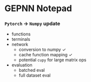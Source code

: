 # GEPNN Notepad

### `Pytorch` &rarr; `Numpy` update
- functions
- terminals
- network
  - conversion to numpy ✓
  - cache function mapping ✓
  - potential `cupy` for large matrix ops
- evaluation
  - batched eval
  - full dataset eval